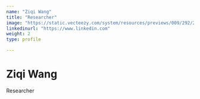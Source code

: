 ```yaml
---
name: "Ziqi Wang"
title: "Researcher"
image: "https://static.vecteezy.com/system/resources/previews/009/292/244/non_2x/default-avatar-icon-of-social-media-user-vector.jpg"
linkedinurl: "https://www.linkedin.com"
weight: 2
type: profile

---
```

# Ziqi Wang
Researcher
